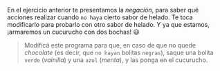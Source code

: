 <gs-attire
  attire-url="https://raw.githubusercontent.com/MumukiProject/mumuki-guia-gobstones-alternativa-kids/master/assets/attires/config.json">
</gs-attire>
<gs-toolbox toolbox-url="https://raw.githubusercontent.com/MumukiProject/mumuki-guia-gobstones-alternativa-kids/master/assets/toolbox.xml">
</gs-toolbox>

En el ejercicio anterior te presentamos la _negación_, para saber qué acciones realizar cuando  `no haya` cierto sabor de helado. Te toca modificarlo para probarlo con otro sabor de helado. Y ya que estamos, ¡armaremos un cucurucho con dos bochas! :smiley: 

> Modificá este programa para que, en caso de que no quede _chocolate_ (es decir, que `no hayan` bolitas `negras`), saque una bolita `verde` (_vainilla_) y una `azul` (_menta_), y las ponga en el cucurucho. 
